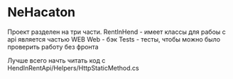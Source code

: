 # NeHacaton

Проект разделен на три части.
RentInHend - имеет классы для рабоы с api является частью WEB 
Web - бэк 
Tests - тесты, чтобы можно было проверить работу без фронта 
 
 Лучше всего начть читать код с HendInRentApi/Helpers/HttpStaticMethod.cs
